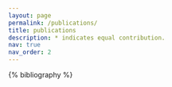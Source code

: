 ```yaml
---
layout: page
permalink: /publications/
title: publications
description: * indicates equal contribution.
nav: true
nav_order: 2
---
```


<!-- _pages/publications.md -->
<div class="publications">

{% bibliography %}

</div>
